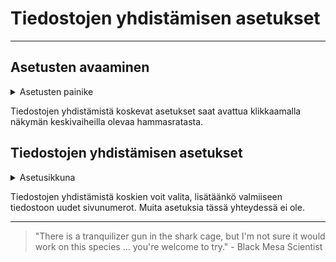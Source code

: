 # Tiedostojen yhdistämisen asetukset

---

## Asetusten avaaminen

<details>
<summary>Asetusten painike</summary>
<div class="accordioncontent">

![Tiedostojen yhdistämisen asetusten avauspainike](../../images/merge_settings_button.png)

</div>
</details>

Tiedostojen yhdistämistä koskevat asetukset saat avattua klikkaamalla näkymän keskivaiheilla olevaa hammasratasta.

## Tiedostojen yhdistämisen asetukset

<details>
<summary>Asetusikkuna</summary>
<div class="accordioncontent">

![Asetusten valintojen ikkuna](../../images/merge_settings_dialog.png)

</div>
</details>

Tiedostojen yhdistämistä koskien voit valita, lisätäänkö valmiiseen tiedostoon uudet sivunumerot. Muita asetuksia tässä yhteydessä ei ole.

---

> "There is a tranquilizer gun in the shark cage, but I'm not sure it would work on this species … you're welcome to try." - Black Mesa Scientist
